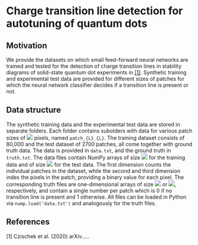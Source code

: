 # Charge transition line detection for autotuning of quantum dots
## Motivation
We provide the datasets on which small feed-forward neural networks are trained and tested for the detection of charge transition lines in stability diagrams of solid-state quantum dot experiments in [[1]](#1). Synthetic training and experimental test data are provided for different sizes of patches for which the neural network classifier decides if a transition line is present or not.

## Data structure
The synthetic training data and the experimental test data are stored in separate folders. Each folder contains subolders with data for various patch sizes of <img src="https://render.githubusercontent.com/render/math?math=L\times L"> pixels, named ```patch_{L}_{L}```.
The training dataset consists of 80,000 and the test dataset of 2700 patches, all come together with ground truth data. The data is provided in ```data.txt```, and the ground truth in ```truth.txt```.
The data files contain NumPy arrays of size <img src="https://render.githubusercontent.com/render/math?math=80000\times L\times L"> for the training data and of size <img src="https://render.githubusercontent.com/render/math?math=2700\times L\times L"> for the test data. The first dimension counts the individual patches in the dataset, while the second and third dimension index the pixels in the patch, providing a binary value for each pixel. The corresponding truth files are
one-dimensional arrays of size <img src="https://render.githubusercontent.com/render/math?math=80000"> or <img src="https://render.githubusercontent.com/render/math?math=2700">, respectively, and contain a single number per patch which is 0 if no transition line is present and 1 otherwise.
All files can be loaded in Python via ```nump.load('data.txt')``` and analogously for the truth files.

## References
<a id="1">[1]</a>
Czischek et al. (2020)
arXiv.....
